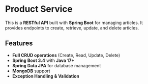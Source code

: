 # Product Service

This is a **RESTful API** built with **Spring Boot** for managing articles. It provides endpoints to create, retrieve, 
update, and delete articles.

## Features

- **Full CRUD operations** (Create, Read, Update, Delete)
- **Spring Boot 3.4** with **Java 17+**
- **Spring Data JPA** for database management
- **MongoDB** support
- **Exception Handling & Validation**